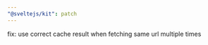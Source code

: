 ```yaml
---
"@sveltejs/kit": patch
---
```


fix: use correct cache result when fetching same url multiple times
